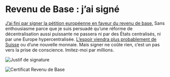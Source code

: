 # Revenu de Base : j&#8217;ai signé

[J’ai fini par signer la pétition européenne en faveur du revenu de base.](http://basicincome2013.eu/ubi/fr/) Sans enthousiasme parce que je suis persuadé qu’une réforme de décentralisation aussi puissante ne passera ni par des États centralisés, ni par une Europe hypercentralisée. [L’espoir viendra plus probablement de Suisse](https://tcrouzet.com/2013/09/28/le-revenu-de-base-et-linstabilite/) ou d’une nouvelle monnaie. Mais signer ne coûte rien, c’est un pas vers la prise de conscience. Imitez-moi par millions.

![Justif de signature](https://tcrouzet.com/images_tc/2013/09/rdb1.png)

![Certificat Revenu de Base](https://tcrouzet.com/images_tc/2013/09/rdb2.png)
